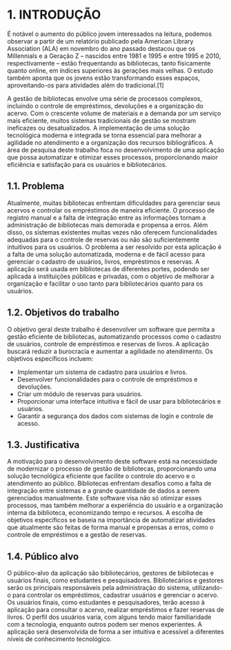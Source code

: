# 1. INTRODUÇÃO
É notável o aumento do público jovem interessados na leitura, podemos observar a partir de um relatório publicado pela American Library Association (ALA) em novembro do ano passado destacou que os Millennials e a Geração Z – nascidos entre 1981 e 1995 e entre 1995 e 2010, respectivamente – estão frequentando as bibliotecas, tanto fisicamente quanto online, em índices superiores às gerações mais velhas. O estudo também aponta que os jovens estão transformando esses espaços, aproveitando-os para atividades além do tradicional.[1]

A gestão de bibliotecas envolve uma série de processos complexos, incluindo o controle de empréstimos, devoluções e a organização do acervo. Com o crescente volume de materiais e a demanda por um serviço mais eficiente, muitos sistemas tradicionais de gestão se mostram ineficazes ou desatualizados. A implementação de uma solução tecnológica moderna e integrada se torna essencial para melhorar a agilidade no atendimento e a organização dos recursos bibliográficos. A área de pesquisa deste trabalho foca no desenvolvimento de uma aplicação que possa automatizar e otimizar esses processos, proporcionando maior eficiência e satisfação para os usuários e bibliotecários.
## 1.1. Problema

Atualmente, muitas bibliotecas enfrentam dificuldades para gerenciar seus acervos e controlar os empréstimos de maneira eficiente. O processo de registro manual e a falta de integração entre as informações tornam a administração de bibliotecas mais demorada e propensa a erros. Além disso, os sistemas existentes muitas vezes não oferecem funcionalidades adequadas para o controle de reservas ou não são suficientemente intuitivos para os usuários. O problema a ser resolvido por esta aplicação é a falta de uma solução automatizada, moderna e de fácil acesso para gerenciar o cadastro de usuários, livros, empréstimos e reservas. A aplicação será usada em bibliotecas de diferentes portes, podendo ser aplicada a instituições públicas e privadas, com o objetivo de melhorar a organização e facilitar o uso tanto para bibliotecários quanto para os usuários.
## 1.2. Objetivos do trabalho

O objetivo geral deste trabalho é desenvolver um software que permita a gestão eficiente de bibliotecas, automatizando processos como o cadastro de usuários, controle de empréstimos e reservas de livros. A aplicação buscará reduzir a burocracia e aumentar a agilidade no atendimento. Os objetivos específicos incluem:

* Implementar um sistema de cadastro para usuários e livros.
* Desenvolver funcionalidades para o controle de empréstimos e devoluções.
* Criar um módulo de reservas para usuários.
* Proporcionar uma interface intuitiva e fácil de usar para bibliotecários e usuários.
* Garantir a segurança dos dados com sistemas de login e controle de acesso.

## 1.3. Justificativa

A motivação para o desenvolvimento deste software está na necessidade de modernizar o processo de gestão de bibliotecas, proporcionando uma solução tecnológica eficiente que facilite o controle do acervo e o atendimento ao público. Bibliotecas enfrentam desafios como a falta de integração entre sistemas e a grande quantidade de dados a serem gerenciados manualmente. Este software visa não só otimizar esses processos, mas também melhorar a experiência do usuário e a organização interna da biblioteca, economizando tempo e recursos. A escolha de objetivos específicos se baseia na importância de automatizar atividades que atualmente são feitas de forma manual e propensas a erros, como o controle de empréstimos e a gestão de reservas.

## 1.4. Público alvo

O público-alvo da aplicação são bibliotecários, gestores de bibliotecas e usuários finais, como estudantes e pesquisadores. Bibliotecários e gestores serão os principais responsáveis pela administração do sistema, utilizando-o para controlar os empréstimos, cadastrar usuários e gerenciar o acervo. Os usuários finais, como estudantes e pesquisadores, terão acesso à aplicação para consultar o acervo, realizar empréstimos e fazer reservas de livros. O perfil dos usuários varia, com alguns tendo maior familiaridade com a tecnologia, enquanto outros podem ser menos experientes. A aplicação será desenvolvida de forma a ser intuitiva e acessível a diferentes níveis de conhecimento tecnológico.



